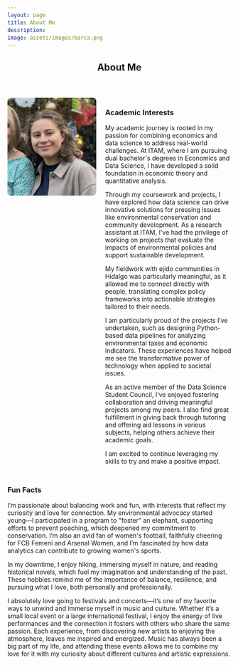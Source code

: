 ```yaml
---
layout: page
title: About Me
description: 
image: assets/images/barca.png
---
```

<!-- Main -->
<div id="main" class="alt">

  <!-- One -->
  <section id="one">
    <div class="inner">
      <header class="major">
        <h1>About Me</h1>
      </header>
      <div style="display: flex; flex-wrap: wrap; align-items: flex-start; margin-bottom: 2rem;">
        <!-- Profile Picture -->
        <div style="flex: 0 0 auto; margin-right: 20px; margin-bottom: 20px;">
          <img src="assets/images/yo.png" alt="Picture of Emilia" style="width: 200px; height: auto; border-radius: 8px;">
        </div>
        <!-- Academic Interests Section -->
        <div style="flex: 1;">
          <h3>Academic Interests</h3>
          <p>
            My academic journey is rooted in my passion for combining economics and data science to address real-world challenges. At ITAM, where I am pursuing dual bachelor's degrees in Economics and Data Science, I have developed a solid foundation in economic theory and quantitative analysis.
          </p>
          <p>
            Through my coursework and projects, I have explored how data science can drive innovative solutions for pressing issues like environmental conservation and community development. As a research assistant at ITAM, I’ve had the privilege of working on projects that evaluate the impacts of environmental policies and support sustainable development.
          </p>
          <p>
            My fieldwork with ejido communities in Hidalgo was particularly meaningful, as it allowed me to connect directly with people, translating complex policy frameworks into actionable strategies tailored to their needs.
          </p>
          <p>
            I am particularly proud of the projects I’ve undertaken, such as designing Python-based data pipelines for analyzing environmental taxes and economic indicators. These experiences have helped me see the transformative power of technology when applied to societal issues.
          </p>
          <p>
            As an active member of the Data Science Student Council, I’ve enjoyed fostering collaboration and driving meaningful projects among my peers. I also find great fulfillment in giving back through tutoring and offering aid lessons in various subjects, helping others achieve their academic goals.
          </p>
          <p>
            I am excited to continue leveraging my skills to try and make a positive impact.
          </p>
        </div>
      </div>
      <!-- Fun Facts Section -->
      <div>
        <h3>Fun Facts</h3>
        <p>
          I’m passionate about balancing work and fun, with interests that reflect my curiosity and love for connection. My environmental advocacy started young—I participated in a program to "foster" an elephant, supporting efforts to prevent poaching, which deepened my commitment to conservation. I’m also an avid fan of women's football, faithfully cheering for FCB Femení and Arsenal Women, and I’m fascinated by how data analytics can contribute to growing women's sports.
        </p>
        <p>
          In my downtime, I enjoy hiking, immersing myself in nature, and reading historical novels, which fuel my imagination and understanding of the past. These hobbies remind me of the importance of balance, resilience, and pursuing what I love, both personally and professionally. 
        </p>
        <p>
          I absolutely love going to festivals and concerts—it’s one of my favorite ways to unwind and immerse myself in music and culture. Whether it’s a small local event or a large international festival, I enjoy the energy of live performances and the connection it fosters with others who share the same passion. Each experience, from discovering new artists to enjoying the atmosphere, leaves me inspired and energized. Music has always been a big part of my life, and attending these events allows me to combine my love for it with my curiosity about different cultures and artistic expressions.
        </p>
      </div>
    </div>
  </section>

</div>
